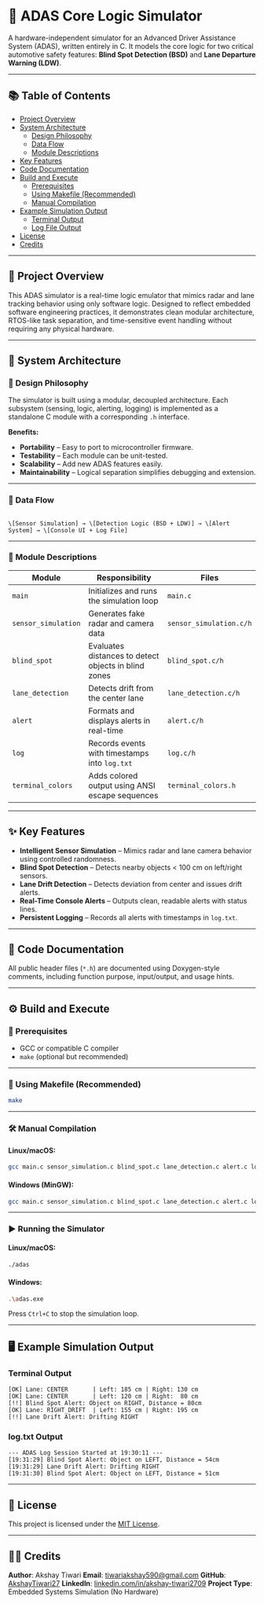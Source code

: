 # 🚗 ADAS Core Logic Simulator

A hardware-independent simulator for an Advanced Driver Assistance System (ADAS), written entirely in C. It models the core logic for two critical automotive safety features: **Blind Spot Detection (BSD)** and **Lane Departure Warning (LDW)**.

---

## 📚 Table of Contents

- [Project Overview](#project-overview)
- [System Architecture](#system-architecture)
  - [Design Philosophy](#design-philosophy)
  - [Data Flow](#data-flow)
  - [Module Descriptions](#module-descriptions)
- [Key Features](#key-features)
- [Code Documentation](#code-documentation)
- [Build and Execute](#build-and-execute)
  - [Prerequisites](#prerequisites)
  - [Using Makefile (Recommended)](#using-makefile-recommended)
  - [Manual Compilation](#manual-compilation)
- [Example Simulation Output](#example-simulation-output)
  - [Terminal Output](#terminal-output)
  - [Log File Output](#log-file-output)
- [License](#license)
- [Credits](#credits)

---

## 🧠 Project Overview

This ADAS simulator is a real-time logic emulator that mimics radar and lane tracking behavior using only software logic. Designed to reflect embedded software engineering practices, it demonstrates clean modular architecture, RTOS-like task separation, and time-sensitive event handling without requiring any physical hardware.

---

## 🧱 System Architecture

### 🔧 Design Philosophy

The simulator is built using a modular, decoupled architecture. Each subsystem (sensing, logic, alerting, logging) is implemented as a standalone C module with a corresponding `.h` interface.

**Benefits:**
- **Portability** – Easy to port to microcontroller firmware.
- **Testability** – Each module can be unit-tested.
- **Scalability** – Add new ADAS features easily.
- **Maintainability** – Logical separation simplifies debugging and extension.

---

### 🔄 Data Flow

```

\[Sensor Simulation] → \[Detection Logic (BSD + LDW)] → \[Alert System] → \[Console UI + Log File]

````

---

### 📁 Module Descriptions

| Module             | Responsibility                                                                      | Files                         |
|--------------------|--------------------------------------------------------------------------------------|-------------------------------|
| `main`             | Initializes and runs the simulation loop                                             | `main.c`                      |
| `sensor_simulation`| Generates fake radar and camera data                                                 | `sensor_simulation.c/h`       |
| `blind_spot`       | Evaluates distances to detect objects in blind zones                                 | `blind_spot.c/h`              |
| `lane_detection`   | Detects drift from the center lane                                                   | `lane_detection.c/h`          |
| `alert`            | Formats and displays alerts in real-time                                             | `alert.c/h`                   |
| `log`              | Records events with timestamps into `log.txt`                                        | `log.c/h`                     |
| `terminal_colors`  | Adds colored output using ANSI escape sequences                                      | `terminal_colors.h`           |

---

## ✨ Key Features

- **Intelligent Sensor Simulation** – Mimics radar and lane camera behavior using controlled randomness.
- **Blind Spot Detection** – Detects nearby objects < 100 cm on left/right sensors.
- **Lane Drift Detection** – Detects deviation from center and issues drift alerts.
- **Real-Time Console Alerts** – Outputs clean, readable alerts with status lines.
- **Persistent Logging** – Records all alerts with timestamps in `log.txt`.

---

## 📄 Code Documentation

All public header files (`*.h`) are documented using Doxygen-style comments, including function purpose, input/output, and usage hints.

---

## ⚙️ Build and Execute

### 🔧 Prerequisites

- GCC or compatible C compiler
- `make` (optional but recommended)

---

### 🧰 Using Makefile (Recommended)

```bash
make
````

---

### 🛠️ Manual Compilation

#### Linux/macOS:

```bash
gcc main.c sensor_simulation.c blind_spot.c lane_detection.c alert.c log.c -o adas
```

#### Windows (MinGW):

```bash
gcc main.c sensor_simulation.c blind_spot.c lane_detection.c alert.c log.c -o adas.exe
```

---

### ▶️ Running the Simulator

#### Linux/macOS:

```bash
./adas
```

#### Windows:

```bash
.\adas.exe
```

Press `Ctrl+C` to stop the simulation loop.

---

## 🖥️ Example Simulation Output

### Terminal Output

```
[OK] Lane: CENTER       | Left: 185 cm | Right: 130 cm
[OK] Lane: CENTER       | Left: 120 cm | Right:  80 cm
[!!] Blind Spot Alert: Object on RIGHT, Distance = 80cm
[OK] Lane: RIGHT_DRIFT  | Left: 155 cm | Right: 195 cm
[!!] Lane Drift Alert: Drifting RIGHT
```

### log.txt Output

```
--- ADAS Log Session Started at 19:30:11 ---
[19:31:29] Blind Spot Alert: Object on LEFT, Distance = 54cm
[19:31:29] Lane Drift Alert: Drifting RIGHT
[19:31:30] Blind Spot Alert: Object on LEFT, Distance = 51cm
```

---

## 📜 License

This project is licensed under the [MIT License](https://choosealicense.com/licenses/mit/).

---

## 👨‍💻 Credits

**Author**: Akshay Tiwari
**Email**: [tiwariakshay590@gmail.com](mailto:tiwariakshay590@gmail.com)
**GitHub**: [AkshayTiwari27](https://github.com/AkshayTiwari27)
**LinkedIn**: [linkedin.com/in/akshay-tiwari2709](https://www.linkedin.com/in/akshay-tiwari2709/)
**Project Type**: Embedded Systems Simulation (No Hardware)

```
```
